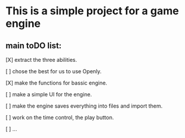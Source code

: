 # This is a simple project for a game engine

## main toDO list:

[X] extract the three abilities.

[ ] chose the best for us to use Openly.

[X] make the functions for bassic engine.

[ ] make a simple UI for the engine.

[ ] make the engine saves everything into files and import them.

[ ] work on the time control, the play button.

[ ] ...

